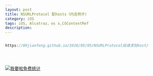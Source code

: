 ```yaml
---
layout: post
title: NSURLProtocol 配hosts（内含例子）
category: iOS
tags: iOS, Alcatraz，os x,CGContextRef
description:
---
```



```javascript

https://09jianfeng.github.io/2016/05/05/NSURLProtocol给请求加host/





```









<script language="javascript" type="text/javascript" src="//js.users.51.la/19176892.js"></script>
<noscript><a href="//www.51.la/?19176892" target="_blank"><img alt="&#x6211;&#x8981;&#x5566;&#x514D;&#x8D39;&#x7EDF;&#x8BA1;" src="//img.users.51.la/19176892.asp" style="border:none" /></a></noscript>


